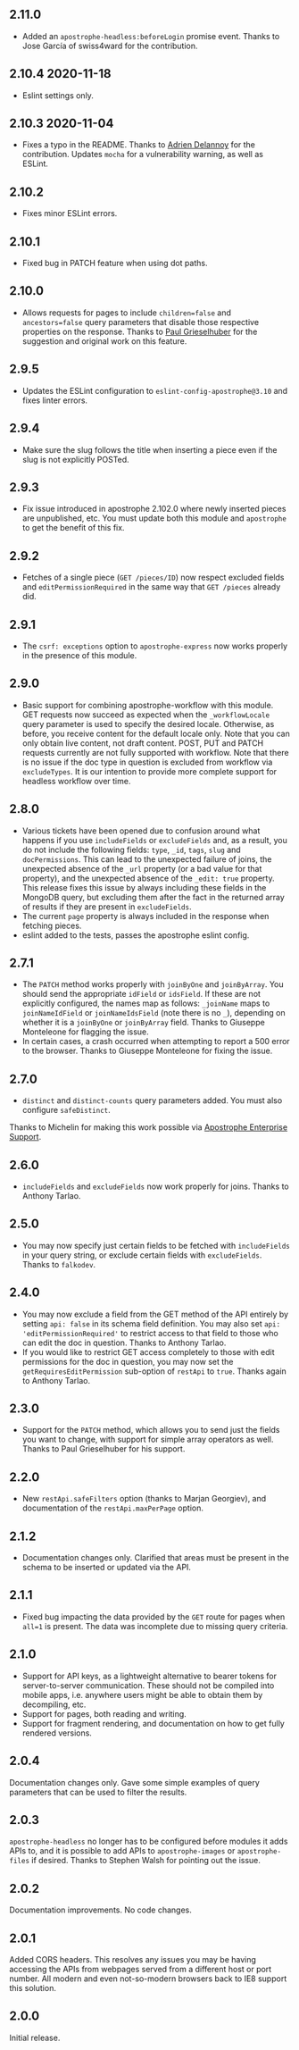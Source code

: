## 2.11.0

* Added an `apostrophe-headless:beforeLogin` promise event. Thanks to Jose García of swiss4ward for the contribution.

## 2.10.4 2020-11-18

* Eslint settings only.

## 2.10.3 2020-11-04

* Fixes a typo in the README. Thanks to [Adrien Delannoy](https://github.com/Adrien-D) for the contribution. Updates `mocha` for a vulnerability warning, as well as ESLint.

## 2.10.2

* Fixes minor ESLint errors.

## 2.10.1

* Fixed bug in PATCH feature when using dot paths.

## 2.10.0

* Allows requests for pages to include `children=false` and `ancestors=false` query parameters that disable those respective properties on the response. Thanks to [Paul Grieselhuber](https://github.com/paulisloud) for the suggestion and original work on this feature.

## 2.9.5

* Updates the ESLint configuration to `eslint-config-apostrophe@3.10` and fixes linter errors.

## 2.9.4

* Make sure the slug follows the title when inserting a piece even if the slug is not explicitly POSTed.

## 2.9.3

* Fix issue introduced in apostrophe 2.102.0 where newly inserted pieces are unpublished, etc. You must update both this module and `apostrophe` to get the benefit of this fix.

## 2.9.2

* Fetches of a single piece (`GET /pieces/ID`) now respect excluded fields and `editPermissionRequired` in the same way that `GET /pieces` already did.

## 2.9.1

* The `csrf: exceptions` option to `apostrophe-express` now works properly in the presence of this module.

## 2.9.0

* Basic support for combining apostrophe-workflow with this module. GET requests now succeed as expected when the `_workflowLocale` query parameter is used to specify the desired locale. Otherwise, as before, you receive content for the default locale only. Note that you can only obtain live content, not draft content. POST, PUT and PATCH requests currently are not fully supported with workflow. Note that there is no issue if the doc type in question is excluded from workflow via `excludeTypes`. It is our intention to provide more complete support for headless workflow over time.

## 2.8.0

* Various tickets have been opened due to confusion around what happens if you use `includeFields` or `excludeFields` and, as a result, you do not include the following fields: `type`, `_id`, `tags`, `slug` and `docPermissions`. This can lead to the unexpected failure of joins, the unexpected absence of the `_url` property (or a bad value for that property), and the unexpected absence of the `_edit: true` property. This release fixes this issue by always including these fields in the MongoDB query, but excluding them after the fact in the returned array of results if they are present in `excludeFields`.
* The current `page` property is always included in the response when fetching pieces.
* eslint added to the tests, passes the apostrophe eslint config.

## 2.7.1

* The `PATCH` method works properly with `joinByOne` and `joinByArray`. You should send the appropriate `idField` or `idsField`. If these are not explicitly configured, the names map as follows: `_joinName` maps to `joinNameIdField` or `joinNameIdsField` (note there is no `_`), depending on whether it is a `joinByOne` or `joinByArray` field. Thanks to Giuseppe Monteleone for flagging the issue.
* In certain cases, a crash occurred when attempting to report a 500 error to the browser. Thanks to Giuseppe Monteleone for fixing the issue.

## 2.7.0

* `distinct` and `distinct-counts` query parameters added. You must also configure `safeDistinct`.

Thanks to Michelin for making this work possible via [Apostrophe Enterprise Support](https://apostrophecms.org/support/enterprise-support).

## 2.6.0

* `includeFields` and `excludeFields` now work properly for joins. Thanks to Anthony Tarlao.

## 2.5.0

* You may now specify just certain fields to be fetched with `includeFields` in your query string, or exclude certain fields with `excludeFields`. Thanks to `falkodev`.

## 2.4.0

* You may now exclude a field from the GET method of the API entirely by setting `api: false` in its schema field definition. You may also set `api: 'editPermissionRequired'` to restrict access to that field to those who can edit the doc in question. Thanks to Anthony Tarlao.
* If you would like to restrict GET access completely to those with edit permissions for the doc in question, you may now set the `getRequiresEditPermission` sub-option of `restApi` to `true`. Thanks again to Anthony Tarlao.

## 2.3.0

* Support for the `PATCH` method, which allows you to send just the fields you want to change, with support for simple array operators as well. Thanks to Paul Grieselhuber for his support.

## 2.2.0

* New `restApi.safeFilters` option (thanks to Marjan Georgiev), and documentation of the `restApi.maxPerPage` option.

## 2.1.2

* Documentation changes only. Clarified that areas must be present in the schema to be inserted or updated via the API.

## 2.1.1

* Fixed bug impacting the data provided by the `GET` route for pages when `all=1` is present. The data was incomplete due to missing query criteria.

## 2.1.0

* Support for API keys, as a lightweight alternative to bearer tokens for server-to-server communication. These should not be compiled into mobile apps, i.e. anywhere users might be able to obtain them by decompiling, etc.
* Support for pages, both reading and writing.
* Support for fragment rendering, and documentation on how to get fully rendered versions.

## 2.0.4

Documentation changes only. Gave some simple examples of query parameters that can be used to filter the results.

## 2.0.3

`apostrophe-headless` no longer has to be configured before modules it adds APIs to, and it is possible to add APIs to `apostrophe-images` or `apostrophe-files` if desired. Thanks to Stephen Walsh for pointing out the issue.

## 2.0.2

Documentation improvements. No code changes.

## 2.0.1

Added CORS headers. This resolves any issues you may be having accessing the APIs from webpages served from a different host or port number. All modern and even not-so-modern browsers back to IE8 support this solution.

## 2.0.0

Initial release.
